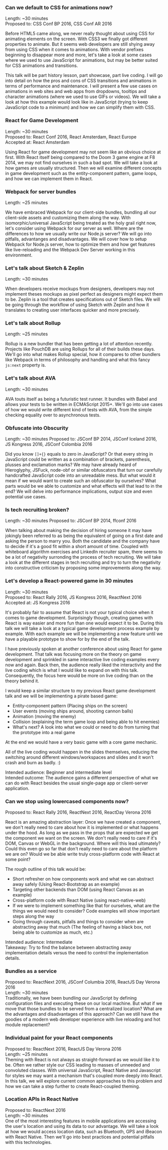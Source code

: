 ### Can we default to CSS for animations now?
Length: ~30 minutes  
Proposed to: CSS Conf BP 2016, CSS Conf AR 2016

Before HTML5 came along, we never really thought about using CSS for animating elements on the screen. With CSS3 we finally got different properties to animate. But it seems web developers are still shying away from using CSS when it comes to animations. With vendor prefixes beginning to disappear more and more, let's take a look at some cases where we used to use JavaScript for animations, but may be better suited for CSS animations and transitions.

This talk will be part history lesson, part showcase, part live coding. I will go into detail on how the pros and cons of CSS transitions and animations in terms of performance and maintenance. I will present a few use cases on animations in web sites and web apps from dropdowns, tooltips and character animations (where we used to use GIFs or videos). We will take a look at how this example would look like in JavaScript (trying to keep JavaScript code to a minimum) and how we can simplify them with CSS.

### React for Game Development
Length: ~30 minutes  
Proposed to: React Conf 2016, React Amsterdam, React Europe  
Accepted at: React Amsterdam

Using React for game development may not seem like an obvious choice at first. With React itself being compared to the Doom 3 game engine at F8 2014, we may not find ourselves in such a bad spot. We will take a look at how games are usually structured. Then we will examine different concepts in game development such as the entity-component pattern, game loops, and how we can implement them in React.

### Webpack for server bundles
Length: ~25 minutes

We have embraced Webpack for our client-side bundles, bundling all our client-side assets and customizing them along the way. With isomorphic/universal JavaScript being treated as the holy grail right now, let's consider using Webpack for our server as well. Where are the differences to how we usually write our Node.js server? We will go into pitfalls, advantanges and disadvantages. We will cover how to setup Webpack for Node.js server, how to optimize them and how get features like live-reloading and the Webpack Dev Server working in this environment.

### Let's talk about Sketch & Zeplin
Length: ~30 minutes

When developers receive mockups from designers, developers may not implement theses mockups as pixel perfect as designers might expect them to be. Zeplin is a tool that creates specifications out of Sketch files. We will be going through the workflow of using Sketch with Zeplin and how it translates to creating user interfaces quicker and more precisely.

### Let's talk about Rollup
Length: ~25 minutes

Rollup is a new bundler that has been getting a lot of attention recently. Projects like PouchDB are using Rollups for all of their builds these days. We'll go into what makes Rollup special, how it compares to other bundlers like Webpack in terms of philosophy and handling and what this fancy `js:next` property is.

### Let's talk about AVA
Length: ~30 minutes

AVA touts itself as being a futuristic test runner. It bundles with Babel and allows your tests to be written in ECMAScript 2015+. We'll go into use cases of how we would write different kind of tests with AVA, from the simple checking equality over to asynchronous tests.

### Obfuscate into Obscurity
Length: ~30 minutes 
Proposed to: JSConf BP 2014, JSConf Iceland 2016, JS Kongress 2016, JSConf Colombia 2016

Did you know `[]+{}` equals to zero in JavaScript? Or that every string in JavaScript could be written as a combination of brackets, parenthesis, plusses and exclamation marks?
We may have already heard of Hieroglyphy, JSFuck, node-obf or similar obfuscators that turn our carefully handcrafted JavaScript code into an unreadable mess. But what would it mean if we would want to create such an obfuscator by ourselves? What parts would be we able to customize and what effects will that lead to in the end? We will delve into performance implications, output size and even potential use cases.

### Is tech recruiting broken?
Length: ~30 minutes
Proposed to: JSConf BP 2014, ffconf 2016

When talking about making the decision of hiring someone it may have jokingly been referred to as being the equivalent of going on a first date and asking the person to marry you. Both the candidate and the company have to decide if it's a good fit within a short amount of time. Coupled with whiteboard algorithm exercises and LinkedIn recruiter spam, there seems to be a lot of negativity surronding the process of tech recruiting.
We will take a look at the different stages in tech recruiting and try to turn the negativity into constructive criticism by proposing some improvements along the way.

### Let's develop a React-powered game in 30 minutes
Length: ~30 minutes  
Proposed to: React Rally 2016, JS Kongress 2016, ReactNext 2016  
Accepted at: JS Kongress 2016

It's probably fair to assume that React is not your typical choice when it comes to game development. Surprisingly though, creating games with React is way easier and more fun than one would expect it to be. During this talk we will take a look at a typical game development process example by example. With each example we will be implementing a new feature until we have a playable prototype to show for by the end of the talk.

I have previously spoken at another conference about using React for game development. That talk was focusing more on the theory on game development and sprinkled in same interactive live coding examples every now and again. Back then, the audience really liked the interactivity and the live coding which is what I would like to expand on with this talk. Consequently, the focus here would be more on live coding than on the theory behind it. 

I would keep a similar structure to my previous React game development talk and we will be implementing a pirate based game:
- Entity-component pattern (Placing ships on the screen)
- User events (moving ships around, shooting cannon balls)
- Animation (moving the enemy)
- Collision (explaining the term game loop and being able to hit enemies)
- What's next? A look into what we could or need to do from turning that the prototype into a real game

At the end we would have a very basic game with a core game mechanic.

All of the live coding would happen in the slides themselves, reducing the switching around different windows/workspaces and slides and it won't crash and burn as badly. :)

Intended audience: Beginner and intermediate level  
Intended outcome: The audience gains a different perspective of what we can do with React besides the usual single-page app or client-server application.

### Can we stop using lowercased components now?
Proposed to: React Rally 2016, ReactNext 2016, ReactDay Verona 2016  

React is an amazing abstraction layer: Once we have created a component, we don't really need to care about how it is implemented or what happens under the hood. As long as we pass in the props that are expected we get the component we want on the screen. We don't really need to care if it's DOM, Canvas or WebGL in the background. Where will this lead ultimately? Could this even go so far that don't really need to care about the platform we are on? Would we be able write truly cross-platform code with React at some point?

The rough outline of this talk would be:
- Short refresher on how components work and what we can abstract away safely (Using React-Bootstrap as an example)
- Targeting other backends than DOM (using React Canvas as an example)
- Cross-platform code with React Native (using react-native-web)
- If we were to implement something like that for ourselves, what are the things we would need to consider? Code examples will show important steps along the way
- Going through caveats, pitfalls and things to consider when are abstracting away that much (The feeling of having a black box, not being able to customize as much, etc.)


Intended audience: Intermediate  
Takeaway: Try to find the balance between abstracting away implementation details versus the need to control the implementation details.


### Bundles as a service
Proposed to: ReactNext 2016, JSConf Columbia 2016, ReactJS Day Verona 2016  
Length: ~30 minutes  
Traditionally, we have been bundling our JavaScript by defining configuration files and executing these on our local machine. But what if we move that those bundles to be served from a centralized location? What are the advantages and disadvantages of this approach? Can we still have the goodies of a modern web developer experience with live reloading and hot module replacement?

### Individual paint for your React components
Proposed to: ReactNext 2016, ReactJS Day Verona 2016  
Length: ~25 minutes  
Theming with React is not always as straight-forward as we would like it to be. Often we rather style our CSS leading to masses of unneeded and convoluted classes. With universal JavaScript, React Native and Javascript for styles we may want a mechanism that's coupled more deeply into React. In this talk, we will explore current common approaches to this problem and how we can take a step further to create React-coupled theming.

### Location APIs in React Native
Proposed to: ReactNext 2016  
Length: ~30 minutes  
One of the most interesting features in mobile applications are accessing the user's location and using its data to our advantage. We will take a look at how we would access location data, such as Bluetooth, GPS and iBeacon with React Native. Then we'll go into best practices and potential pitfalls with this technologies.
